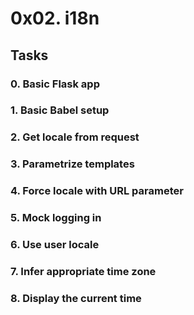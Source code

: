 # 0x02. i18n

## Tasks

### 0. Basic Flask app

### 1. Basic Babel setup

### 2. Get locale from request

### 3. Parametrize templates

### 4. Force locale with URL parameter

### 5. Mock logging in

### 6. Use user locale

### 7. Infer appropriate time zone

### 8. Display the current time

### 
